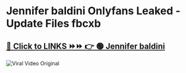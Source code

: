
 # Jennifer baldini Onlyfans Leaked - Update Files fbcxb

## <h2><a href="https://clipsfans.com/Jennifer_baldini&ref=git">🔗 Click to LINKS ⏩⏩ 👉 🟢 Jennifer baldini </a></h2>

<a href="https://clipsfans.com/Jennifer_baldini&ref=git" rel="nofollow" data-target="animated-image.originalLink"><img src="https://i.ibb.co.com/xMMVF88/686577567.gif" alt="Viral Video Original" style="max-width: 100%; display: inline-block;" data-target="animated-image.originalImage"></a>

